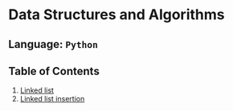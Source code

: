 # Data Structures and Algorithms

## Language: `Python`

## Table of Contents

1. [Linked list](/home/wonde/codefellows/code-401/data-structures-and-algorithms/python/code_challenges/linked_list/README.md)
2. [Linked list insertion](/home/wonde/codefellows/code-401/data-structures-and-algorithms/python/code_challenges/linked_list/README.md)

